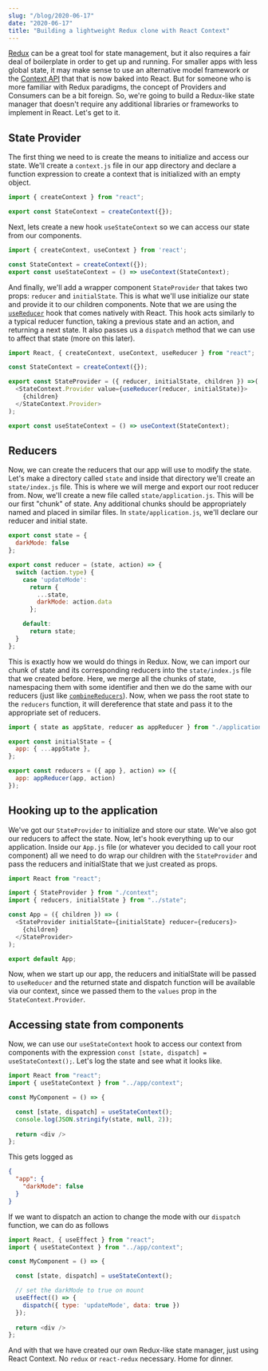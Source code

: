 ```yaml
---
slug: "/blog/2020-06-17"
date: "2020-06-17"
title: "Building a lightweight Redux clone with React Context"
---
```


[Redux](https://redux.js.org/) can be a great tool for state management, but it also requires a fair deal of boilerplate in order to get up and
running. For smaller apps with less global state, it may make sense to use an alternative model framework or the [Context
API](https://reactjs.org/docs/context.html) that that is now baked into React. But for someone who is more familiar with Redux paradigms, the concept of Providers
and Consumers can be a bit foreign. So, we're going to build a Redux-like state manager that doesn't require any additional
libraries or frameworks to implement in React. Let's get to it.

## State Provider
The first thing we need to is create the means to initialize and access our state. We'll create a `context.js` file in our app directory and
declare a function expression to create a context that is initialized with an empty object.
```javascript
import { createContext } from "react";

export const StateContext = createContext({});
```

Next, lets create a new hook `useStateContext` so we can access our state from our components.
```javascript
import { createContext, useContext } from 'react';

const StateContext = createContext({});
export const useStateContext = () => useContext(StateContext);
```

And finally, we'll add a wrapper component `StateProvider` that takes two props: `reducer` and `initialState`. This
is what we'll use initialize our state and provide it to our children components. Note that we are using the [`useReducer`](https://reactjs.org/docs/hooks-reference.html#usereducer) hook that
comes natively with React. This hook acts similarly to a typical reducer function, taking a previous state and an action, and returning a
next state. It also passes us a `dispatch` method that we can use to affect that state (more on this later).
```javascript
import React, { createContext, useContext, useReducer } from "react";

const StateContext = createContext({});

export const StateProvider = ({ reducer, initialState, children }) =>(
  <StateContext.Provider value={useReducer(reducer, initialState)}>
    {children}
  </StateContext.Provider>
);

export const useStateContext = () => useContext(StateContext);
```

## Reducers
Now, we can create the reducers that our app will use to modify the state. Let's make a directory called `state` and inside
that directory we'll create an `state/index.js` file. This is where we will merge and export our root reducer from. Now, we'll
create a new file called `state/application.js`. This will be our first "chunk" of state. Any additional chunks should be
appropriately named and placed in similar files. In `state/application.js`, we'll declare our reducer and initial state.
```javascript
export const state = {
  darkMode: false
};

export const reducer = (state, action) => {
  switch (action.type) {
    case 'updateMode':
      return {
        ...state,
        darkMode: action.data
      };

    default:
      return state;
  }
};
```

This is exactly how we would do things in Redux. Now, we can import our chunk of state and its corresponding reducers into the
`state/index.js` file that we created before. Here, we merge all the chunks of state, namespacing them with some identifier and
then we do the same with our reducers (just like [`combineReducers`](https://redux.js.org/api/combinereducers)). Now, when we pass
the root state to the `reducers` function, it will dereference that state and pass it to the appropriate set of reducers.
```javascript
import { state as appState, reducer as appReducer } from "./application";

export const initialState = {
  app: { ...appState },
};

export const reducers = ({ app }, action) => ({
  app: appReducer(app, action)
});
```

## Hooking up to the application
We've got our `StateProvider` to initialize and store our state. We've also got our reducers to affect the state. Now, let's hook
everything up to our application. Inside our `App.js` file (or whatever you decided to call your root component) all we need to do
wrap our children with the `StateProvider` and pass the reducers and initialState that we just created as props.
```javascript
import React from "react";

import { StateProvider } from "./context";
import { reducers, initialState } from "../state";

const App = ({ children }) => (
  <StateProvider initialState={initialState} reducer={reducers}>
    {children}
  </StateProvider>
);

export default App;
```

Now, when we start up our app, the reducers and initialState will be passed to `useReducer` and the returned state and dispatch function will
be available via our context, since we passed them to the `values` prop in the `StateContext.Provider`.

## Accessing state from components
Now, we can use our `useStateContext` hook to access our context from components with the expression `const [state, dispatch] = useStateContext();`.
Let's log the state and see what it looks like.
```javascript
import React from "react";
import { useStateContext } from "../app/context";

const MyComponent = () => {

  const [state, dispatch] = useStateContext();
  console.log(JSON.stringify(state, null, 2));
  
  return <div />
};
```
This gets logged as
```json
{
  "app": {
    "darkMode": false
  }
}
```

If we want to dispatch an action to change the mode with our `dispatch` function, we can do as follows
```javascript
import React, { useEffect } from "react";
import { useStateContext } from "../app/context";

const MyComponent = () => {

  const [state, dispatch] = useStateContext();

  // set the darkMode to true on mount
  useEffect(() => {
    dispatch({ type: 'updateMode', data: true })
  });
  
  return <div />
};
```

And with that we have created our own Redux-like state manager, just using React Context. No `redux` or `react-redux` necessary. Home for dinner.
